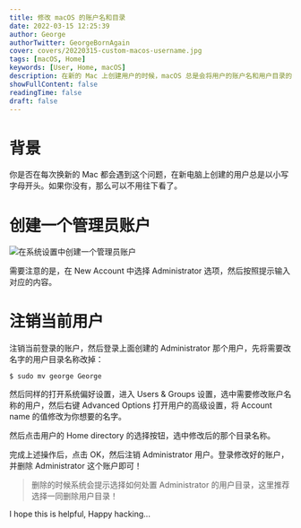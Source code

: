 ```yaml
---
title: 修改 macOS 的账户名和目录
date: 2022-03-15 12:25:39
author: George
authorTwitter: GeorgeBornAgain
cover: covers/20220315-custom-macos-username.jpg
tags: [macOS, Home]
keywords: [User, Home, macOS]
description: 在新的 Mac 上创建用户的时候，macOS 总是会将用户的账户名和用户目录的首字母改为小写，这让我这个强迫症的人着实有些不爽。
showFullContent: false
readingTime: false
draft: false
---
```


# 背景

你是否在每次换新的 Mac 都会遇到这个问题，在新电脑上创建的用户总是以小写字母开头。如果你没有，那么可以不用往下看了。


# 创建一个管理员账户

![在系统设置中创建一个管理员账户](/article/20220315-create-administrator-user.png)

需要注意的是，在 New Account 中选择 Administrator 选项，然后按照提示输入对应的内容。

# 注销当前用户

注销当前登录的账户，然后登录上面创建的 Administrator 那个用户，先将需要改名字的用户目录名称改掉：

```shell
$ sudo mv george George
```

然后同样的打开系统偏好设置，进入 Users & Groups 设置，选中需要修改账户名称的用户，然后右键 Advanced Options 打开用户的高级设置，将 Account name 的值修改为你想要的名字。

然后点击用户的 Home directory 的选择按钮，选中修改后的那个目录名称。

完成上述操作后，点击 OK，然后注销 Administrator 用户。登录修改好的账户，并删除 Administrator 这个账户即可！

> 删除的时候系统会提示选择如何处置 Administrator 的用户目录，这里推荐选择一同删除用户目录！

I hope this is helpful, Happy hacking...